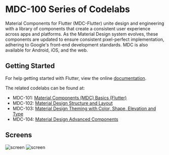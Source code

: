 # MDC-100 Series of Codelabs

Material Components for Flutter (MDC-Flutter) unite design and engineering with a library of components that create a consistent user experience across apps and platforms. As the Material Design system evolves, these components are updated to ensure consistent pixel-perfect implementation, adhering to Google's front-end development standards. MDC is also available for Android, iOS, and the web.

## Getting Started

For help getting started with Flutter, view the online
[documentation](https://flutter.io/).

The related codelabs can be found at:
* MDC-101: [Material Components (MDC) Basics (Flutter)](https://codelabs.developers.google.com/codelabs/mdc-101-flutter/)
* MDC-102: [Material Design Structure and Layout](https://codelabs.developers.google.com/codelabs/mdc-102-flutter/)
* MDC-103: [Material Design Theming with Color, Shape, Elevation and Type](https://codelabs.developers.google.com/codelabs/mdc-103-flutter/)
* MDC-104: [Material Design Advanced Components](https://codelabs.developers.google.com/codelabs/mdc-104-flutter/)

## Screens

![screen](../master/preview_images/preview_login.png)      ![screen](../master/preview_images/preview_home.png)   
